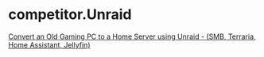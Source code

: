 # competitor.Unraid
[Convert an Old Gaming PC to a Home Server using Unraid - (SMB, Terraria, Home Assistant, Jellyfin)](https://youtu.be/7h0JVS0en3U)
